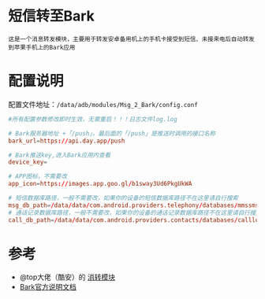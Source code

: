 # 短信转至Bark

`这是一个消息转发模块，主要用于转发安卓备用机上的手机卡接受到短信、未接来电后自动转发到苹果手机上的Bark应用`



# 配置说明

配置文件地址：`/data/adb/modules/Msg_2_Bark/config.conf`

```toml
#所有配置参数修改即时生效，无需重启！！！日志文件log.log

# Bark服务器地址 +「/push」，最后面的「/push」是推送时调用的接口名称
bark_url=https://api.day.app/push

# Bark推送key,进入Bark应用内查看
device_key=

# APP图标，不需要改
app_icon=https://images.app.goo.gl/b1sway3Ud6PkgUkWA

# 短信数据库路径，一般不需要改，如果你的设备的短信数据库路径不在这里请自行搜索
msg_db_path=/data/data/com.android.providers.telephony/databases/mmssms.db
# 通话记录数据库路径，一般不需要改，如果你的设备的通话记录数据库路径不在这里请自行搜索
call_db_path=/data/data/com.android.providers.contacts/databases/calllog.db

```



# 参考

- @top大佬（酷安）的 [消转模块](https://github.com/410154425/Message_Forwarding)
- [Bark官方说明文档](https://bark.day.app/#/?id=bark)

